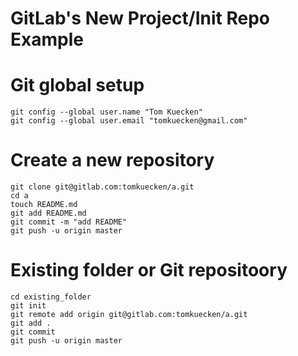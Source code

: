 GitLab's New Project/Init Repo Example
=======================

# Git global setup

```
git config --global user.name "Tom Kuecken"
git config --global user.email "tomkuecken@gmail.com"
```

# Create a new repository

```
git clone git@gitlab.com:tomkuecken/a.git
cd a
touch README.md
git add README.md
git commit -m "add README"
git push -u origin master
```

# Existing folder or Git repositoory

```
cd existing_folder
git init
git remote add origin git@gitlab.com:tomkuecken/a.git
git add .
git commit
git push -u origin master
```